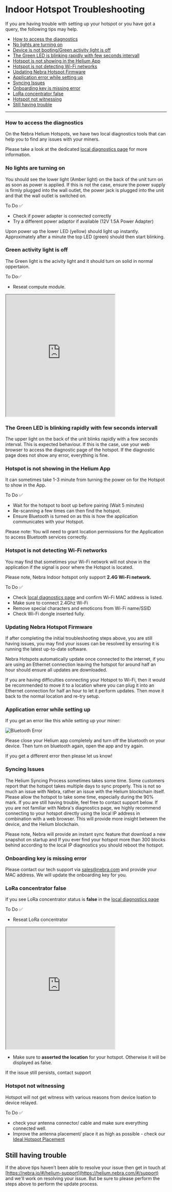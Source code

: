 # Indoor Hotspot Troubleshooting

If you are having trouble with setting up your hotspot or you have got a query, the following tips may help.



* [How to access the diagnostics](#how-to-access-the-diagnostics)
* [No lights are turning on](#no-lights-are-turning-on) 
* [Device is not booting/Green activity light is off](#green-activity-light-is-off)
* [The Green LED is blinking rapidly with few seconds intervall](#the-green-led-is-blinking-rapidly-with-few-seconds-intervall)
* [Hotspot is not showing in the Helium App](#hotspot-is-not-showing-in-the-helium-app)
* [Hotspot is not detecting Wi-Fi networks](#hotspot-is-not-detecting-wi-fi-networks)
* [Updating Nebra Hotspot Firmware](#updating-nebra-hotspot-firmware)
* [Application error while setting up](#application-error-while-setting-up)
* [Syncing Issues](#syncing-issues)
* [Onboarding key is missing error](#onboarding-key-is-missing-error)
* [LoRa concentrator false](#lora-concentrator-false)
* [Hotspot not witnessing](#hotspot-not-witnessing)
* [Still having trouble](#still-having-trouble)

<hr>

### How to access the diagnostics


On the Nebra Helium Hotspots, we have two local diagnostics tools that can help you to find any issues with your miners.
  
Please take a look at the dedicated [local diagnostics page](../handy-guides/local-diagnostics.md) for more information.



### No lights are turning on 


You should see the lower light (Amber light) on the back of the unit turn on as soon as power is applied.
If this is not the case, ensure the power supply is firmly plugged into the wall outlet, the power jack is plugged into the unit and that the wall outlet is switched on.

To Do ✅

* Check if power adapter is connected correctly 
* Try a different power adaptor if available (12V 1.5A Power Adapter)

Upon power up the lower LED (yellow) should light up instantly. Approximately after a minute the top LED (green) should then start blinking.


### Green activity light is off 

The Green light is the acivity light and it should turn on solid in normal oppertaion. 

To Do✅

* Reseat compute module. 

<iframe src="https://drive.google.com/file/d/1hUmol2iXMomSip54j--AHLQ3wCHOUwlO/preview"width="340" height="380"></iframe>


### The Green LED is blinking rapidly with few seconds intervall 

The upper light on the back of the unit blinks rapidly with a few seconds interval. This is expected behaviour. 
If this is the case, use your web browser to access the diagnostic page of the hotspot. If the diagnostic page does not show any error, everything is fine. 


### Hotspot is not showing in the Helium App


It can sometimes take 1-3 minute from turning the power on for the Hotspot to show in the App.

To Do ✅

* Wait for the hotspot to boot up before pairing (Wait 5 minutes)
* Re-scanning a few times can then find the hotspot.
* Ensure Bluetooth is turned on as this is how the application communicates with your Hotspot.

Please note: You will need to grant location permissions for the Application to access Bluetooth services correctly.


### Hotspot is not detecting Wi-Fi networks

You may find that sometimes your Wi-Fi network will not show in the application if the signal is poor where the Hotspot is located.

Please note, Nebra Indoor hotspot only support **2.4G Wi-Fi network.** 

To Do ✅
* Check [local diagnostics page](../handy-guides/local-diagnostics.md) and confirm Wi-Fi MAC address is listed. 
* Make sure to connect 2.4Ghz Wi-Fi
* Remove special characters and emoticons from Wi-Fi name/SSID
* Check Wi-Fi dongle inserted fully. 


### Updating Nebra Hotspot Firmware

If after completing the initial troubleshooting steps above, you are still having issues, you may find your issues can be resolved by ensuring it is running the latest up-to-date software.

Nebra Hotspots automatically update once connected to the internet, if you are using an Ethernet connection leaving the hotspot for around half an hour should ensure all updates are downloaded.

If you are having difficulties connecting your Hotspot to Wi-Fi, then it would be recommended to move it to a location where you can plug it into an Ethernet connection for half an hour to let it perform updates. Then move it back to the normal location and re-try setup.



### Application error while setting up


If you get an error like this while setting up your miner:

![Bluetooth Error](../media/photos/troubleshooting/bluetooth_error.jpg)

Please close your Helium app completely and turn off the bluetooth on your device. Then turn on bluetooth again, open the app and try again. 

If you get a different error then please let us know!


### Syncing Issues


The Helium Syncing Process sometimes takes some time. Some customers report that the hotspot takes multiple days to sync properly. This is not so much an issue with Nebra, rather an issue with the Helium blockchain itself. Please allow the hotspot to take some time, especially during the 90% mark. If you are still having trouble, feel free to contact support below. If you are not familiar with Nebra's diagnostics page, we highly recommend connecting to your hotspot directly using the local IP address in combination with a web browser. This will provide more insight between the device, and the Helium blockchain.

Please note, Nebra will provide an instant sync feature that download a new snapshot on startup and If you ever find your hotspot more than 300 blocks behind according to the local IP diagnostics you should reboot the hotspot. 


### Onboarding key is missing error

Please contact our tech support via sales@nebra.com and provide your MAC address. We will update the onboarding key for you.


### LoRa concentrator false

If you see LoRa concentrator status is **false** in the [local diagnostics page](../handy-guides/local-diagnostics.md)

To Do ✅

* Reseat LoRa concentrator 
<iframe src="https://drive.google.com/file/d/1ejIEVme4L40zjC71diR7DO2BkYz_ZoIQ/preview" width="340" height="380"></iframe>

* Make sure to **asserted the location** for your hotspot. Otherwise it will be displayed as false. 


If the issue still persists, contact support

### Hotspot not witnessing

Hotspot will not get witness with various reasons from device loation to device relayed. 

To Do ✅
* check your antenna connector/ cable and make sure everything connected well. 
* Improve the antenna placement/ place it as high as possible - check our [Ideal Hotspot Placement](../handy-guides/hotspot-ideal-location.md)


## Still having trouble

If the above tips haven't been able to resolve your issue then get in touch at  [https://nebra.io/#/helium-support](https://helium.nebra.com/#/support) and we'll work on resolving your issue. But be sure to please perform the steps above to perform the update process.
